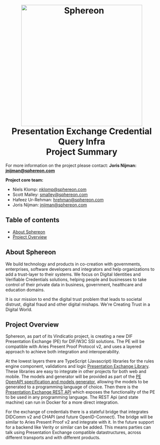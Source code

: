 <h1 align="center">
  <br>
  <a href="https://www.sphereon.com"><img src="https://sphereon.com/content/themes/sphereon/assets/img/logo.svg" alt="Sphereon" width="400"></a>
  <br> Presentation Exchange Credential Query Infra 
  <br> Project Summary
  <br>
</h1>

For more information on the project please contact: **Joris Nijman: [jnijman@sphereon.com](jnijman@sphereon.com)**

**Project core team:**
- Niels Klomp: [nklomp@sphereon.com](nklomp@sphereon.com)
- Scott Malley: [smalley@sphereon.com](smalley@sphereon.com)
- Hafeez Ur-Rehman: [hrehman@sphereon.com](hrehman@sphereon.com)
- Joris Nijman: [jnijman@sphereon.com](jnijman@sphereon.com)


## Table of contents
- [About Sphereon](#about-sphereon)
- [Project Overview](#project-overview)

## About Sphereon
We build technology and products in co-creation with governments, enterprises, software developers and integrators and help organizations to add a trust-layer to their systems. We focus on Digital Identities and Verifiable Credentials solutions, helping people and businesses to take control of their private data in business, government, healthcare and education domains.

It is our mission to end the digital trust problem that leads to societal distrust, digital fraud and other digital mishaps. We're Creating Trust in a Digital World.

## Project Overview
Sphereon, as part of its Vindicatio project, is creating a new DIF Presentation Exchange (PE) for DIF/W3C SSI solutions. The PE will be compatible with Aries Present Proof Protocol v2, and uses a layered approach to achieve both integration and interoperability.

At the lowest layers there are TypeScript (Javascript) libraries for the rules engine component, validations and logic [Presentation Exchange Library](./interface_specification_of_pe_library_component.md). These libraries are easy to integrate in other projects for both web and mobile. The models and generator will be provided as part of the [PE OpenAPI specification and models generator](./interface_specification_of_pe_openapi_spec_and_models_generator_component.md), allowing the models to be generated to a programming language of choice. Then there is the [Presentation Exchange REST API](./interface_specification_of_pe_rest_api_component.md) which exposes the functionality of the PE to be used in any programming language. The REST Api (and state machine) can run in Docker for a more direct integration. 

For the exchange of credentials there is a stateful bridge that integrates DIDComm v2 and CHAPI (and future OpenID-Connect). The bridge will be similar to Aries Present Proof v2 and integrate with it. In the future support for a backend like Verity or similar can be added. This means parties can talk using Presentation Exchange compatible datastructures, across different transports and with different products.
